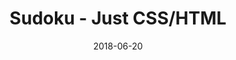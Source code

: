 ---
title: 'Sudoku - Just CSS/HTML'
description: 'Complete a sudoku puzzle without Javascript or server-side interaction.'
gametype: 'medium'
gameid: 60
date: 2018-06-20
tags: []
draft: false
type: 'games'
num19: [{'idx':1,'arr1':[1,2,3,4,5,6,7,8,9],'arr2':[1,2,3,4,5,6,7,8,9]},{'idx':2,'arr1':[1,2,3,4,5,6,7,8,9],'arr2':[1,2,3,4,5,6,7,8,9]},{'idx':3,'arr1':[1,2,3,4,5,6,7,8,9],'arr2':[1,2,3,4,5,6,7,8,9]},{'idx':4,'arr1':[1,2,3,4,5,6,7,8,9],'arr2':[1,2,3,4,5,6,7,8,9]},{'idx':5,'arr1':[1,2,3,4,5,6,7,8,9],'arr2':[1,2,3,4,5,6,7,8,9]},{'idx':6,'arr1':[1,2,3,4,5,6,7,8,9],'arr2':[1,2,3,4,5,6,7,8,9]},{'idx':7,'arr1':[1,2,3,4,5,6,7,8,9],'arr2':[1,2,3,4,5,6,7,8,9]},{'idx':8,'arr1':[1,2,3,4,5,6,7,8,9],'arr2':[1,2,3,4,5,6,7,8,9]},{'idx':9,'arr1':[1,2,3,4,5,6,7,8,9],'arr2':[1,2,3,4,5,6,7,8,9]}]
puzzle: [[0, 5, 6, 8, 0, 2, 4, 3, 0], [0, 0, 0, 0, 6, 0, 0, 0, 0], [0, 0, 9, 5, 0, 4, 2, 0, 0], [0, 0, 3, 0, 0, 0, 5, 0, 0], [7, 8, 0, 0, 0, 0, 0, 9, 1], [2, 0, 0, 0, 0, 0, 0, 0, 3], [0, 0, 0, 0, 0, 0, 0, 0, 0], [0, 0, 0, 6, 3, 7, 0, 0, 0], [3, 2, 0, 1, 0, 8, 0, 4, 6]]
layout: 'sudokucssstatic'
---